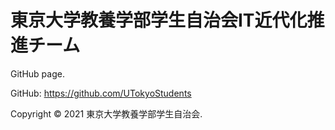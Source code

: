 # 東京大学教養学部学生自治会IT近代化推進チーム
GitHub page.

GitHub: https://github.com/UTokyoStudents

Copyright &copy; 2021 東京大学教養学部学生自治会.
